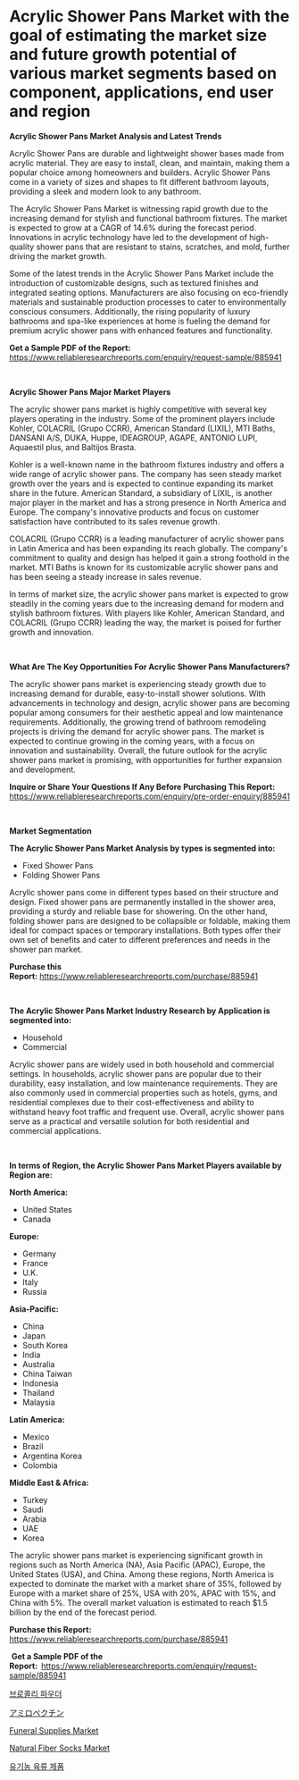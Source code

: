 <p><h1>Acrylic Shower Pans Market with the goal of estimating the market size and future growth potential of various market segments based on component, applications, end user and region</h1></p><p><strong>Acrylic Shower Pans Market Analysis and Latest Trends</strong></p>
<p><p>Acrylic Shower Pans are durable and lightweight shower bases made from acrylic material. They are easy to install, clean, and maintain, making them a popular choice among homeowners and builders. Acrylic Shower Pans come in a variety of sizes and shapes to fit different bathroom layouts, providing a sleek and modern look to any bathroom.</p><p>The Acrylic Shower Pans Market is witnessing rapid growth due to the increasing demand for stylish and functional bathroom fixtures. The market is expected to grow at a CAGR of 14.6% during the forecast period. Innovations in acrylic technology have led to the development of high-quality shower pans that are resistant to stains, scratches, and mold, further driving the market growth.</p><p>Some of the latest trends in the Acrylic Shower Pans Market include the introduction of customizable designs, such as textured finishes and integrated seating options. Manufacturers are also focusing on eco-friendly materials and sustainable production processes to cater to environmentally conscious consumers. Additionally, the rising popularity of luxury bathrooms and spa-like experiences at home is fueling the demand for premium acrylic shower pans with enhanced features and functionality.</p></p>
<p><strong>Get a Sample PDF of the Report:&nbsp;</strong> <a href="https://www.reliableresearchreports.com/enquiry/request-sample/885941">https://www.reliableresearchreports.com/enquiry/request-sample/885941</a></p>
<p>&nbsp;</p>
<p><strong>Acrylic Shower Pans Major Market Players</strong></p>
<p><p>The acrylic shower pans market is highly competitive with several key players operating in the industry. Some of the prominent players include Kohler, COLACRIL (Grupo CCRR), American Standard (LIXIL), MTI Baths, DANSANI A/S, DUKA, Huppe, IDEAGROUP, AGAPE, ANTONIO LUPI, Aquaestil plus, and Baltijos Brasta. </p><p>Kohler is a well-known name in the bathroom fixtures industry and offers a wide range of acrylic shower pans. The company has seen steady market growth over the years and is expected to continue expanding its market share in the future. American Standard, a subsidiary of LIXIL, is another major player in the market and has a strong presence in North America and Europe. The company's innovative products and focus on customer satisfaction have contributed to its sales revenue growth.</p><p>COLACRIL (Grupo CCRR) is a leading manufacturer of acrylic shower pans in Latin America and has been expanding its reach globally. The company's commitment to quality and design has helped it gain a strong foothold in the market. MTI Baths is known for its customizable acrylic shower pans and has been seeing a steady increase in sales revenue.</p><p>In terms of market size, the acrylic shower pans market is expected to grow steadily in the coming years due to the increasing demand for modern and stylish bathroom fixtures. With players like Kohler, American Standard, and COLACRIL (Grupo CCRR) leading the way, the market is poised for further growth and innovation.</p></p>
<p>&nbsp;</p>
<p><strong>What Are The Key Opportunities For Acrylic Shower Pans Manufacturers?</strong></p>
<p><p>The acrylic shower pans market is experiencing steady growth due to increasing demand for durable, easy-to-install shower solutions. With advancements in technology and design, acrylic shower pans are becoming popular among consumers for their aesthetic appeal and low maintenance requirements. Additionally, the growing trend of bathroom remodeling projects is driving the demand for acrylic shower pans. The market is expected to continue growing in the coming years, with a focus on innovation and sustainability. Overall, the future outlook for the acrylic shower pans market is promising, with opportunities for further expansion and development.</p></p>
<p><strong>Inquire or Share Your Questions If Any Before Purchasing This Report:</strong> <a href="https://www.reliableresearchreports.com/enquiry/pre-order-enquiry/885941">https://www.reliableresearchreports.com/enquiry/pre-order-enquiry/885941</a></p>
<p>&nbsp;</p>
<p><strong>Market Segmentation</strong></p>
<p><strong>The Acrylic Shower Pans Market Analysis by types is segmented into:</strong></p>
<p><ul><li>Fixed Shower Pans</li><li>Folding Shower Pans</li></ul></p>
<p><p>Acrylic shower pans come in different types based on their structure and design. Fixed shower pans are permanently installed in the shower area, providing a sturdy and reliable base for showering. On the other hand, folding shower pans are designed to be collapsible or foldable, making them ideal for compact spaces or temporary installations. Both types offer their own set of benefits and cater to different preferences and needs in the shower pan market.</p></p>
<p><strong>Purchase this Report:&nbsp;</strong><a href="https://www.reliableresearchreports.com/purchase/885941">https://www.reliableresearchreports.com/purchase/885941</a></p>
<p>&nbsp;</p>
<p><strong>The Acrylic Shower Pans Market Industry Research by Application is segmented into:</strong></p>
<p><ul><li>Household</li><li>Commercial</li></ul></p>
<p><p>Acrylic shower pans are widely used in both household and commercial settings. In households, acrylic shower pans are popular due to their durability, easy installation, and low maintenance requirements. They are also commonly used in commercial properties such as hotels, gyms, and residential complexes due to their cost-effectiveness and ability to withstand heavy foot traffic and frequent use. Overall, acrylic shower pans serve as a practical and versatile solution for both residential and commercial applications.</p></p>
<p>&nbsp;</p>
<p><strong>In terms of Region, the Acrylic Shower Pans Market Players available by Region are:</strong></p>
<p>
    <p> <strong> North America: </strong>
        <ul>
            <li>United States</li>
            <li>Canada</li>
        </ul>
        </p> 
    <p> <strong> Europe: </strong>
        <ul>
            <li>Germany</li>
            <li>France</li>
            <li>U.K.</li>
            <li>Italy</li>
            <li>Russia</li>
        </ul>
        </p> 
    <p> <strong> Asia-Pacific: </strong>
        <ul>
            <li>China</li>
            <li>Japan</li>
            <li>South Korea</li>
            <li>India</li>
            <li>Australia</li>
            <li>China Taiwan</li>
            <li>Indonesia</li>
            <li>Thailand</li>
            <li>Malaysia</li>
        </ul>
        </p> 
    <p> <strong> Latin America: </strong>
        <ul>
            <li>Mexico</li>
            <li>Brazil</li>
            <li>Argentina Korea</li>
            <li>Colombia</li>
        </ul>
        </p> 
    <p> <strong> Middle East & Africa: </strong>
        <ul>
            <li>Turkey</li>
            <li>Saudi</li>
            <li>Arabia</li>
            <li>UAE</li>
            <li>Korea</li>
        </ul>
    </p>
    </p>
<p><p>The acrylic shower pans market is experiencing significant growth in regions such as North America (NA), Asia Pacific (APAC), Europe, the United States (USA), and China. Among these regions, North America is expected to dominate the market with a market share of 35%, followed by Europe with a market share of 25%, USA with 20%, APAC with 15%, and China with 5%. The overall market valuation is estimated to reach $1.5 billion by the end of the forecast period.</p></p>
<p><strong>Purchase this Report: </strong><a href="https://www.reliableresearchreports.com/purchase/885941">https://www.reliableresearchreports.com/purchase/885941</a></p>
<p>&nbsp;<strong>Get a Sample PDF of the Report:&nbsp;&nbsp;</strong><a href="https://www.reliableresearchreports.com/enquiry/request-sample/885941">https://www.reliableresearchreports.com/enquiry/request-sample/885941</a></p>
<p><strong></strong></p>
<p><p><a href="https://medium.com/@simeonbode1/%EB%B8%8C%EB%A1%9C%EC%BD%9C%EB%A6%AC-%EA%B0%80%EB%A3%A8-%EC%8B%9C%EC%9E%A5-%EC%A1%B0%EC%82%AC-%EB%B3%B4%EA%B3%A0%EC%84%9C-%EA%B7%B8-%EC%97%AD%EC%82%AC-%EB%B0%8F-2024%EB%85%84%EB%B6%80%ED%84%B0-2031%EB%85%84%EA%B9%8C%EC%A7%80%EC%9D%98-%EC%98%88%EC%B8%A1-9daf1c151f2d">브로콜리 파우더</a></p><p><a href="https://medium.com/@alicequigley2023/%E3%82%A2%E3%83%9F%E3%83%AD%E3%83%9A%E3%82%AF%E3%83%81%E3%83%B3%E5%B8%82%E5%A0%B4-%E5%B8%82%E5%A0%B4cagr-%E5%B8%82%E5%A0%B4%E3%83%88%E3%83%AC%E3%83%B3%E3%83%89-%E6%88%90%E9%95%B7%E6%88%A6%E7%95%A5%E3%81%AB%E9%96%A2%E3%81%99%E3%82%8B%E6%B4%9E%E5%AF%9F-4879c8c4957f">アミロペクチン</a></p><p><a href="https://github.com/bmorecock/Market-Research-Report-List-2/blob/main/funeral-supplies-market.md">Funeral Supplies Market</a></p><p><a href="https://github.com/jsmusil/Market-Research-Report-List-2/blob/main/natural-fiber-socks-market.md">Natural Fiber Socks Market</a></p><p><a href="https://medium.com/@joeyjohns20/%EC%9C%A0%EA%B8%B0%EB%86%8D-%EA%B3%A0%EA%B8%B0-%EC%A0%9C%ED%92%88-%EC%8B%9C%EC%9E%A5-%EC%84%B1%EA%B3%B5%EC%A0%81%EC%9D%B8-%EB%B9%84%EC%A6%88%EB%8B%88%EC%8A%A4-%EC%A0%84%EB%9E%B5%EC%9D%98-%EC%97%B4%EC%87%A0-2031%EB%85%84%EA%B9%8C%EC%A7%80-%EC%98%88%EC%B8%A1-22e1bf30e4eb">유기농 육류 제품</a></p></p>